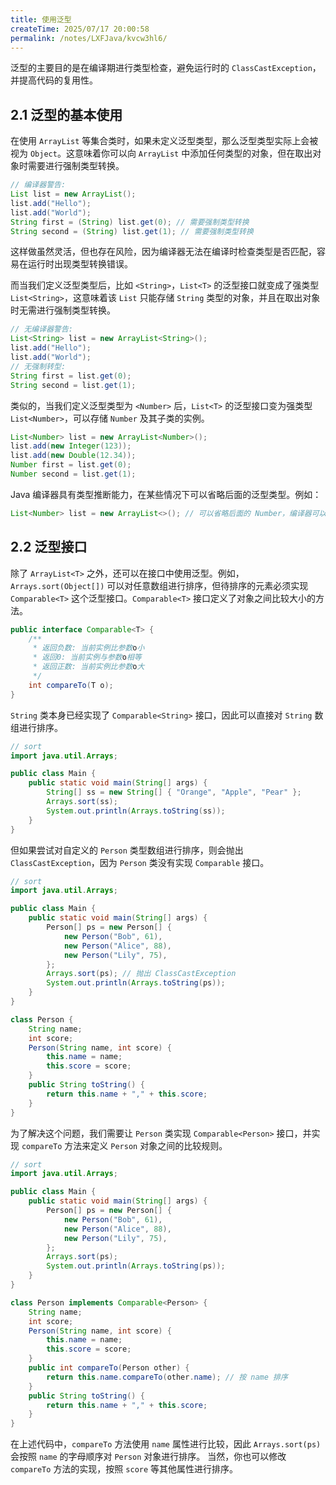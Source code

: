 ```yaml
---
title: 使用泛型
createTime: 2025/07/17 20:00:58
permalink: /notes/LXFJava/kvcw3hl6/
---
```

泛型的主要目的是在编译期进行类型检查，避免运行时的 `ClassCastException`，并提高代码的复用性。

## 2.1 泛型的基本使用

在使用 `ArrayList` 等集合类时，如果未定义泛型类型，那么泛型类型实际上会被视为 `Object`。这意味着你可以向 `ArrayList` 中添加任何类型的对象，但在取出对象时需要进行强制类型转换。

```java
// 编译器警告:
List list = new ArrayList();
list.add("Hello");
list.add("World");
String first = (String) list.get(0); // 需要强制类型转换
String second = (String) list.get(1); // 需要强制类型转换
```

这样做虽然灵活，但也存在风险，因为编译器无法在编译时检查类型是否匹配，容易在运行时出现类型转换错误。

而当我们定义泛型类型后，比如 `<String>`，`List<T>` 的泛型接口就变成了强类型 `List<String>`，这意味着该 `List` 只能存储 `String` 类型的对象，并且在取出对象时无需进行强制类型转换。

```java
// 无编译器警告:
List<String> list = new ArrayList<String>();
list.add("Hello");
list.add("World");
// 无强制转型:
String first = list.get(0);
String second = list.get(1);
```

类似的，当我们定义泛型类型为 `<Number>` 后，`List<T>` 的泛型接口变为强类型 `List<Number>`，可以存储 `Number` 及其子类的实例。

```java
List<Number> list = new ArrayList<Number>();
list.add(new Integer(123));
list.add(new Double(12.34));
Number first = list.get(0);
Number second = list.get(1);
```

Java 编译器具有类型推断能力，在某些情况下可以省略后面的泛型类型。例如：

```java
List<Number> list = new ArrayList<>(); // 可以省略后面的 Number，编译器可以自动推断泛型类型
```

## 2.2 泛型接口

除了 `ArrayList<T>` 之外，还可以在接口中使用泛型。例如，`Arrays.sort(Object[])` 可以对任意数组进行排序，但待排序的元素必须实现 `Comparable<T>` 这个泛型接口。`Comparable<T>` 接口定义了对象之间比较大小的方法。

```java
public interface Comparable<T> {
    /**
     * 返回负数: 当前实例比参数o小
     * 返回0: 当前实例与参数o相等
     * 返回正数: 当前实例比参数o大
     */
    int compareTo(T o);
}
```

`String` 类本身已经实现了 `Comparable<String>` 接口，因此可以直接对 `String` 数组进行排序。

```java
// sort
import java.util.Arrays;

public class Main {
    public static void main(String[] args) {
        String[] ss = new String[] { "Orange", "Apple", "Pear" };
        Arrays.sort(ss);
        System.out.println(Arrays.toString(ss));
    }
}
```

但如果尝试对自定义的 `Person` 类型数组进行排序，则会抛出 `ClassCastException`，因为 `Person` 类没有实现 `Comparable` 接口。

```java
// sort
import java.util.Arrays;

public class Main {
    public static void main(String[] args) {
        Person[] ps = new Person[] {
            new Person("Bob", 61),
            new Person("Alice", 88),
            new Person("Lily", 75),
        };
        Arrays.sort(ps); // 抛出 ClassCastException
        System.out.println(Arrays.toString(ps));
    }
}

class Person {
    String name;
    int score;
    Person(String name, int score) {
        this.name = name;
        this.score = score;
    }
    public String toString() {
        return this.name + "," + this.score;
    }
}
```

为了解决这个问题，我们需要让 `Person` 类实现 `Comparable<Person>` 接口，并实现 `compareTo` 方法来定义 `Person` 对象之间的比较规则。

```java
// sort
import java.util.Arrays;

public class Main {
    public static void main(String[] args) {
        Person[] ps = new Person[] {
            new Person("Bob", 61),
            new Person("Alice", 88),
            new Person("Lily", 75),
        };
        Arrays.sort(ps);
        System.out.println(Arrays.toString(ps));
    }
}

class Person implements Comparable<Person> {
    String name;
    int score;
    Person(String name, int score) {
        this.name = name;
        this.score = score;
    }
    public int compareTo(Person other) {
        return this.name.compareTo(other.name); // 按 name 排序
    }
    public String toString() {
        return this.name + "," + this.score;
    }
}
```

在上述代码中，`compareTo` 方法使用 `name` 属性进行比较，因此 `Arrays.sort(ps)` 会按照 `name` 的字母顺序对 `Person` 对象进行排序。 当然，你也可以修改 `compareTo` 方法的实现，按照 `score` 等其他属性进行排序。
